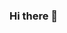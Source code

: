 ### Hi there 👋

<!--
**eurenatolima/eurenatolima** is a ✨ _special_ ✨ repository because its `README.md` (this file) appears on your GitHub profile.

Here are some ideas to get you started:

- 🔭 I’m currently working on ...
- 🌱 I’m currently learning ReactJS and NextJS...
- 👯 I’m looking to collaborate on ...
- 🤔 I’m looking for help with ...
- 💬 Ask me about HTML, CSS and JS. ...
- 📫 How to reach me: renato_f_lima6@hotmail.com
- 😄 Pronouns: ...
- ⚡ Fun fact: BTC and ETH
-->
